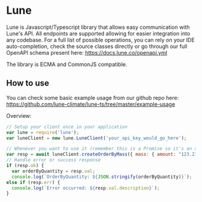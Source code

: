 # Lune

Lune is Javascript/Typescript library that allows easy communication with Lune's API.
All endpoints are supported allowing for easier integration into any codebase. For a full
list of possible operations, you can rely on your IDE auto-completion, check the source
classes directly or go through our full OpenAPI schema present here:
https://docs.lune.co/openapi.yml

The library is ECMA and CommonJS compatible.

## How to use

You can check some basic example usage from our github repo here:
https://github.com/lune-climate/lune-ts/tree/master/example-usage

Overview:

```javascript
// Setup your client once in your application
var lune = require('lune');
var luneClient = new lune.LuneClient('your_api_key_would_go_here');

// Whenever you want to use it (remember this is a Promise so it's an async operation)
var resp = await luneClient.createOrderByMass({ mass: { amount: "123.21", unit: "t" } });
// Handle error or success response
if (resp.ok) {
  var orderByQuantity = resp.val;
  console.log(`OrderByQuantity: ${JSON.stringify(orderByQuantity)}`);
else if (resp.err) {
  console.log(`Error occurred: ${resp.val.description}`);
}
```
